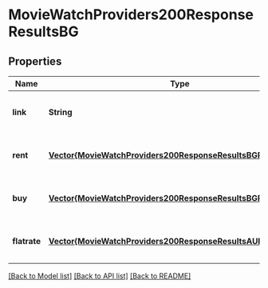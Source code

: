 # MovieWatchProviders200ResponseResultsBG


## Properties
Name | Type | Description | Notes
------------ | ------------- | ------------- | -------------
**link** | **String** |  | [optional] [default to nothing]
**rent** | [**Vector{MovieWatchProviders200ResponseResultsBGRentInner}**](MovieWatchProviders200ResponseResultsBGRentInner.md) |  | [optional] [default to nothing]
**buy** | [**Vector{MovieWatchProviders200ResponseResultsBGRentInner}**](MovieWatchProviders200ResponseResultsBGRentInner.md) |  | [optional] [default to nothing]
**flatrate** | [**Vector{MovieWatchProviders200ResponseResultsAUFlatrateInner}**](MovieWatchProviders200ResponseResultsAUFlatrateInner.md) |  | [optional] [default to nothing]


[[Back to Model list]](../README.md#models) [[Back to API list]](../README.md#api-endpoints) [[Back to README]](../README.md)


